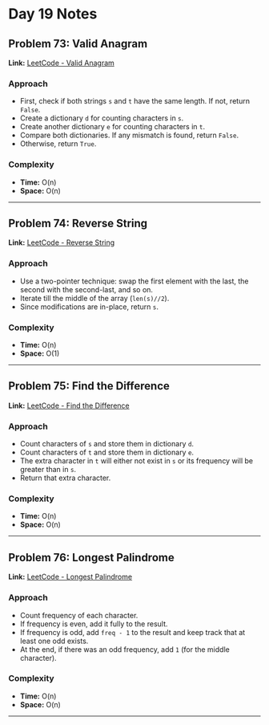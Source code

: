 # Day 19 Notes

## Problem 73: Valid Anagram  
**Link:** [LeetCode - Valid Anagram](https://leetcode.com/problems/valid-anagram/)  

### Approach  
- First, check if both strings `s` and `t` have the same length. If not, return `False`.  
- Create a dictionary `d` for counting characters in `s`.  
- Create another dictionary `e` for counting characters in `t`.  
- Compare both dictionaries. If any mismatch is found, return `False`.  
- Otherwise, return `True`.  

### Complexity  
- **Time:** O(n)  
- **Space:** O(n)  

---

## Problem 74: Reverse String  
**Link:** [LeetCode - Reverse String](https://leetcode.com/problems/reverse-string/)  

### Approach  
- Use a two-pointer technique: swap the first element with the last, the second with the second-last, and so on.  
- Iterate till the middle of the array (`len(s)//2`).  
- Since modifications are in-place, return `s`.  

### Complexity  
- **Time:** O(n)  
- **Space:** O(1)  

---

## Problem 75: Find the Difference  
**Link:** [LeetCode - Find the Difference](https://leetcode.com/problems/find-the-difference/)  

### Approach  
- Count characters of `s` and store them in dictionary `d`.  
- Count characters of `t` and store them in dictionary `e`.  
- The extra character in `t` will either not exist in `s` or its frequency will be greater than in `s`.  
- Return that extra character.  

### Complexity  
- **Time:** O(n)  
- **Space:** O(n)  

---

## Problem 76: Longest Palindrome  
**Link:** [LeetCode - Longest Palindrome](https://leetcode.com/problems/longest-palindrome/)  

### Approach  
- Count frequency of each character.  
- If frequency is even, add it fully to the result.  
- If frequency is odd, add `freq - 1` to the result and keep track that at least one odd exists.  
- At the end, if there was an odd frequency, add `1` (for the middle character).  

### Complexity  
- **Time:** O(n)  
- **Space:** O(n)  

---
